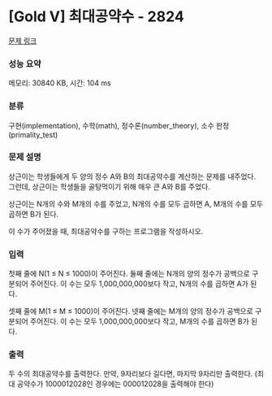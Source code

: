 # [Gold V] 최대공약수 - 2824 

[문제 링크](https://www.acmicpc.net/problem/2824) 

### 성능 요약

메모리: 30840 KB, 시간: 104 ms

### 분류

구현(implementation), 수학(math), 정수론(number_theory), 소수 판정(primality_test)

### 문제 설명

<p>상근이는 학생들에게 두 양의 정수 A와 B의 최대공약수를 계산하는 문제를 내주었다. 그런데, 상근이는 학생들을 골탕먹이기 위해 매우 큰 A와 B를 주었다.</p>

<p>상근이는 N개의 수와 M개의 수를 주었고, N개의 수를 모두 곱하면 A, M개의 수를 모두 곱하면 B가 된다.</p>

<p>이 수가 주어졌을 때, 최대공약수를 구하는 프로그램을 작성하시오.</p>

### 입력 

 <p>첫째 줄에 N(1 ≤ N ≤ 1000)이 주어진다. 둘째 줄에는 N개의 양의 정수가 공백으로 구분되어 주어진다. 이 수는 모두 1,000,000,000보다 작고, N개의 수를 곱하면 A가 된다.</p>

<p>셋째 줄에 M(1 ≤ M ≤ 1000)이 주어진다. 넷째 줄에는 M개의 양의 정수가 공백으로 구분되어 주어진다. 이 수는 모두 1,000,000,000보다 작고, M개의 수를 곱하면 B가 된다.</p>

### 출력 

 <p>두 수의 최대공약수를 출력한다. 만약, 9자리보다 길다면, 마지막 9자리만 출력한다. (최대 공약수가 1000012028인 경우에는 000012028을 출력해야 한다)</p>

